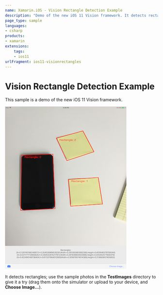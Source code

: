 ```yaml
---
name: Xamarin.iOS - Vision Rectangle Detection Example
description: "Demo of the new iOS 11 Vision framework. It detects rectangles; use the sample photos in the TestImages directory to give it a try... (iOS11)"
page_type: sample
languages:
- csharp
products:
- xamarin
extensions:
    tags:
    - ios11
urlFragment: ios11-visionrectangles
---
```

# Vision Rectangle Detection Example

This sample is a demo of the new iOS 11 Vision framework.

![detecting rectangles in a photo](Screenshots/found-rectangles-sml.png)

It detects rectangles; use the sample photos in the **TestImages** directory to give it a try (drag them onto the simulator or upload to your device, and **Choose Image...**).
